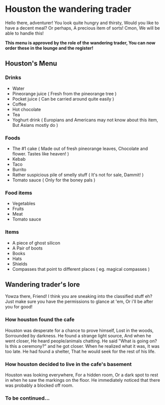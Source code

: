 # Houston the wandering trader
Hello there, adventurer! You look quite hungry and thirsty, Would you like to have a decent meal? Or perhaps, A precious item of sorts! Cmon, We will be able to handle this!

**This menu is approved by the role of the wandering trader, You can now order these in the lounge and the register!**

## Houston's Menu

### Drinks
 - Water
 - Pineorange juice ( Fresh from the pineorange tree )
 - Pocket  juice ( Can be carried around quite easily )
 - Coffee
 - Hot chocolate
 - Tea
 - Yoghurt drink ( Europians and Americans may not know about this item, But Asians mostly do )

### Foods
 - The #1 cake ( Made out of fresh pineorange leaves, Chocolate and flower. Tastes like heaven! )
 - Kebab
 - Taco
 - Burrito
 - Rather suspicious pile of smelly stuff ( It's not for sale, Dammit! )
 - Tomato sauce ( Only for the boney pals )

### Food items
 - Vegetables
 - Fruits
 - Meat
 - Tomato sauce

### Items
 - A piece of ghost silicon
 - A Pair of boots
 - Books
 - Hats
 - Shields
 - Compasses that point to different places ( eg. magical compasses )

## Wandering trader's lore
Yowza there, Friend! I think you are sneaking into the classified stuff eh? Just make sure you have the permissions to glance at 'em, Or i'll be after you for good!

### How houston found the cafe
Houston was desperate for a chance to prove himself, Lost in the woods, Sorrounded by darkness. He found a strange light source, And when he went closer, He heard people/animals chatting. He said "What is going on? Is this a ceremony?" and he got closer. When he realized what it was, It was too late. He had found a shelter, That he would seek for the rest of his life.

### How houston decided to live in the cafe's basement
Houston was looking everywhere, For a hidden room, Or a dark spot to rest in when he saw the markings on the floor. He immediately noticed that there was probably a blocked off room.

### To be continued...

